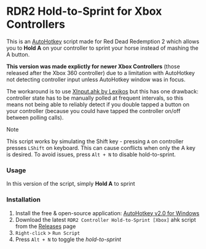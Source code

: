 
# RDR2 Hold-to-Sprint for Xbox Controllers

This is an [AutoHotkey](https://www.autohotkey.com/) script made for Red Dead Redemption 2 which allows you to **Hold A** on your controller to sprint your horse instead of mashing the A button.


**This version was made explictly for newer Xbox Controllers** (those released after the Xbox 360 controller) due to a limitation with AutoHotkey not detecting controller input unless AutoHotkey window was in focus.

The workaround is to use [XInput.ahk by Lexikos](https://www.autohotkey.com/boards/viewtopic.php?f=83&t=106254) but this has one drawback: controller state has to be manually polled at frequent intervals, so this means not being able to reliably detect if you double tapped a button on your controller (because you could have tapped the controller on/off between polling calls).

> [!NOTE]
> This script works by simulating the Shift key - pressing `A` on controller presses `LShift` on keyboard. This can cause conflicts when only the A key is desired. To avoid issues, press `Alt + N` to disable hold-to-sprint.

### Usage

In this version of the script, simply **Hold A** to sprint

### Installation
1. Install the free & open-source application: [AutoHotkey v2.0 for Windows](https://www.autohotkey.com/)
2. Download the latest `RDR2 Controller Hold-to-Sprint [Xbox]` ahk script from the [Releases](https://github.com/D3V1L0M3N/RDR2-Controller-Hold-to-Sprint-Xbox/releases) page
3. `Right-click` > `Run Script`
4. Press `Alt + N` to toggle the *hold-to-sprint*